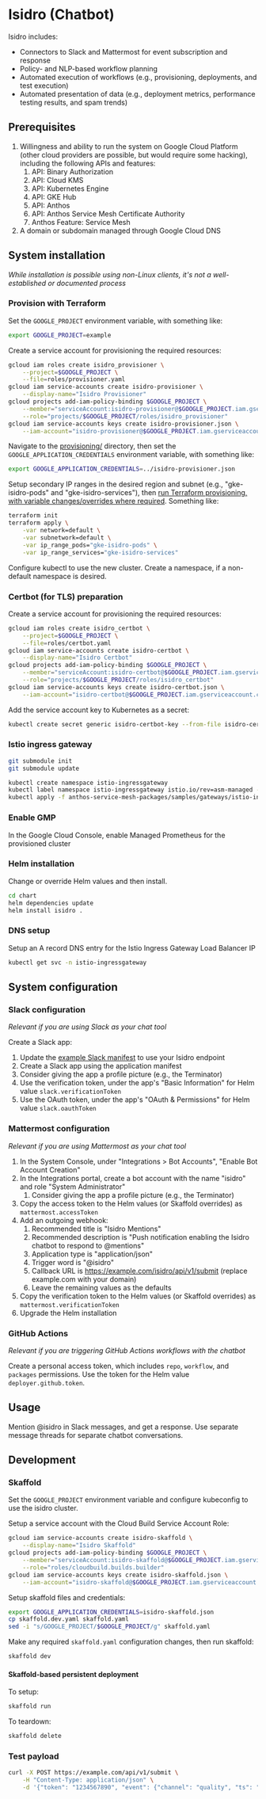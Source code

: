 # Isidro (Chatbot)

Isidro includes:
* Connectors to Slack and Mattermost for event subscription and response
* Policy- and NLP-based workflow planning
* Automated execution of workflows (e.g., provisioning, deployments, and test execution)
* Automated presentation of data (e.g., deployment metrics, performance testing results, and spam trends)

## Prerequisites
1. Willingness and ability to run the system on Google Cloud Platform (other cloud providers are possible, but would require some hacking), including the following APIs and features:
    1. API: Binary Authorization
    1. API: Cloud KMS
    1. API: Kubernetes Engine
    1. API: GKE Hub
    1. API: Anthos
    1. API: Anthos Service Mesh Certificate Authority
    1. Anthos Feature: Service Mesh
1. A domain or subdomain managed through Google Cloud DNS

## System installation
_While installation is possible using non-Linux clients, it's not a well-established or documented process_

### Provision with Terraform

Set the `GOOGLE_PROJECT` environment variable, with something like:
```bash
export GOOGLE_PROJECT=example
```

Create a service account for provisioning the required resources:
```bash
gcloud iam roles create isidro_provisioner \
    --project=$GOOGLE_PROJECT \
    --file=roles/provisioner.yaml
gcloud iam service-accounts create isidro-provisioner \
    --display-name="Isidro Provisioner"
gcloud projects add-iam-policy-binding $GOOGLE_PROJECT \
    --member="serviceAccount:isidro-provisioner@$GOOGLE_PROJECT.iam.gserviceaccount.com" \
    --role="projects/$GOOGLE_PROJECT/roles/isidro_provisioner"
gcloud iam service-accounts keys create isidro-provisioner.json \
    --iam-account="isidro-provisioner@$GOOGLE_PROJECT.iam.gserviceaccount.com"
```

Navigate to the [provisioning/](provisioning/) directory, then set the `GOOGLE_APPLICATION_CREDENTIALS` environment variable, with something like:
```bash
export GOOGLE_APPLICATION_CREDENTIALS=../isidro-provisioner.json
```

Setup secondary IP ranges in the desired region and subnet (e.g., "gke-isidro-pods" and "gke-isidro-services"), then [run Terraform provisioning, with variable changes/overrides where required](provisioning/).  Something like:
```bash
terraform init
terraform apply \
    -var network=default \
    -var subnetwork=default \
    -var ip_range_pods="gke-isidro-pods" \
    -var ip_range_services="gke-isidro-services"
```

Configure kubectl to use the new cluster.  Create a namespace, if a non-default namespace is desired.

### Certbot (for TLS) preparation

Create a service account for provisioning the required resources:
```bash
gcloud iam roles create isidro_certbot \
    --project=$GOOGLE_PROJECT \
    --file=roles/certbot.yaml
gcloud iam service-accounts create isidro-certbot \
    --display-name="Isidro Certbot"
gcloud projects add-iam-policy-binding $GOOGLE_PROJECT \
    --member="serviceAccount:isidro-certbot@$GOOGLE_PROJECT.iam.gserviceaccount.com" \
    --role="projects/$GOOGLE_PROJECT/roles/isidro_certbot"
gcloud iam service-accounts keys create isidro-certbot.json \
    --iam-account="isidro-certbot@$GOOGLE_PROJECT.iam.gserviceaccount.com"
```

Add the service account key to Kubernetes as a secret:
```bash
kubectl create secret generic isidro-certbot-key --from-file isidro-certbot.json
```

### Istio ingress gateway

```bash
git submodule init
git submodule update
```

```bash
kubectl create namespace istio-ingressgateway
kubectl label namespace istio-ingressgateway istio.io/rev=asm-managed --overwrite
kubectl apply -f anthos-service-mesh-packages/samples/gateways/istio-ingressgateway -n istio-ingressgateway
```

### Enable GMP

In the Google Cloud Console, enable Managed Prometheus for the provisioned cluster

### Helm installation

Change or override Helm values and then install.
```bash
cd chart
helm dependencies update
helm install isidro .
```

### DNS setup

Setup an A record DNS entry for the Istio Ingress Gateway Load Balancer IP
```bash
kubectl get svc -n istio-ingressgateway
```

## System configuration

### Slack configuration
_Relevant if you are using Slack as your chat tool_

Create a Slack app:
1. Update the [example Slack manifest](slack/manifest.yaml) to use your Isidro endpoint
1. Create a Slack app using the application manifest
1. Consider giving the app a profile picture (e.g., the Terminator)
1. Use the verification token, under the app's "Basic Information" for Helm value `slack.verificationToken`
1. Use the OAuth token, under the app's "OAuth & Permissions" for Helm value `slack.oauthToken`

### Mattermost configuration
_Relevant if you are using Mattermost as your chat tool_

1. In the System Console, under "Integrations > Bot Accounts", "Enable Bot Account Creation"
1. In the Integrations portal, create a bot account with the name "isidro" and role "System Administrator"
    1. Consider giving the app a profile picture (e.g., the Terminator)
1. Copy the access token to the Helm values (or Skaffold overrides) as `mattermost.accessToken`
1. Add an outgoing webhook:
    1. Recommended title is "Isidro Mentions"
    1. Recommended description is "Push notification enabling the Isidro chatbot to respond to @mentions"
    1. Application type is "application/json"
    1. Trigger word is "@isidro"
    1. Callback URL is https://example.com/isidro/api/v1/submit (replace example.com with your domain)
    1. Leave the remaining values as the defaults
1. Copy the verification token to the Helm values (or Skaffold overrides) as `mattermost.verificationToken`
1. Upgrade the Helm installation

### GitHub Actions
_Relevant if you are triggering GitHub Actions workflows with the chatbot_

Create a personal access token, which includes `repo`, `workflow`, and `packages` permissions.  Use the token for the Helm value `deployer.github.token`.

## Usage

Mention @isidro in Slack messages, and get a response.  Use separate message threads for separate chatbot conversations.

## Development

### Skaffold

Set the `GOOGLE_PROJECT` environment variable and configure kubeconfig to use the isidro cluster.

Setup a service account with the Cloud Build Service Account Role:
```bash
gcloud iam service-accounts create isidro-skaffold \
    --display-name="Isidro Skaffold"
gcloud projects add-iam-policy-binding $GOOGLE_PROJECT \
    --member="serviceAccount:isidro-skaffold@$GOOGLE_PROJECT.iam.gserviceaccount.com" \
    --role="roles/cloudbuild.builds.builder"
gcloud iam service-accounts keys create isidro-skaffold.json \
    --iam-account="isidro-skaffold@$GOOGLE_PROJECT.iam.gserviceaccount.com"
```

Setup skaffold files and credentials:
```bash
export GOOGLE_APPLICATION_CREDENTIALS=isidro-skaffold.json
cp skaffold.dev.yaml skaffold.yaml
sed -i "s/GOOGLE_PROJECT/$GOOGLE_PROJECT/g" skaffold.yaml
```

Make any required `skaffold.yaml` configuration changes, then run skaffold:
```bash
skaffold dev
```

#### Skaffold-based persistent deployment

To setup:
```bash
skaffold run
```

To teardown:
```bash
skaffold delete
```

### Test payload
```bash
curl -X POST https://example.com/api/v1/submit \
    -H "Content-Type: application/json" \
    -d '{"token": "1234567890", "event": {"channel": "quality", "ts": "1234567890", "user": "me", "text": "Hello"}}'
```